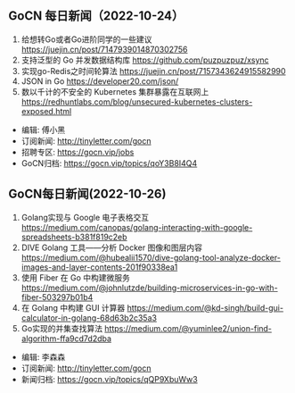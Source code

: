 ## GoCN 每日新闻（2022-10-24）

1. 给想转Go或者Go进阶同学的一些建议 https://juejin.cn/post/7147939014870302756
2. 支持泛型的 Go 并发数据结构库 https://github.com/puzpuzpuz/xsync
3. 实现go-Redis之时间轮算法 https://juejin.cn/post/7157343624915582990
4. JSON in Go https://developer20.com/json/
5. 数以千计的不安全的 Kubernetes 集群暴露在互联网上 https://redhuntlabs.com/blog/unsecured-kubernetes-clusters-exposed.html

- 编辑: 傅小黑
- 订阅新闻: http://tinyletter.com/gocn
- 招聘专区: https://gocn.vip/jobs
- GoCN归档: https://gocn.vip/topics/qoY3B8I4Q4


## GoCN每日新闻(2022-10-26)

1. Golang实现与 Google 电子表格交互 https://medium.com/canopas/golang-interacting-with-google-spreadsheets-b381f819c2eb
2. DIVE Golang 工具——分析 Docker 图像和图层内容 https://medium.com/@hubealii1570/dive-golang-tool-analyze-docker-images-and-layer-contents-201f90338ea1
3. 使用 Fiber 在 Go 中构建微服务 https://medium.com/@johnlutzde/building-microservices-in-go-with-fiber-503297b01b4
4. 在 Golang 中构建 GUI 计算器 https://medium.com/@kd-singh/build-gui-calculator-in-golang-68d63b2c35a3
5. Go实现的并集查找算法 https://medium.com/@yuminlee2/union-find-algorithm-ffa9cd7d2dba
* 编辑: 李森森
* 订阅新闻: http://tinyletter.com/gocn
* 新闻归档: https://gocn.vip/topics/qQP9XbuWw3
